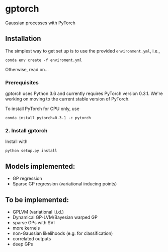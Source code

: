 # gptorch
Gaussian processes with PyTorch

## Installation

The simplest way to get set up is to use the provided `environment.yml`, i.e.,

```
conda env create -f enviroment.yml
```

Otherwise, read on...

### Prerequisites

gptorch uses Python 3.6 and currently requires PyTorch version 0.3.1.
We're working on moving to the current stable version of PyTorch.

To install PyTorch for CPU only, use

```
conda install pytorch=0.3.1 -c pytorch
```

### 2. Install gptorch

Install with

```
python setup.py install
```

## Models implemented:

- GP regression
- Sparse GP regression (variational inducing points)

## To be implemented:

- GPLVM (variational i.i.d.)
- Dynamical GP-LVM/Bayesian warped GP
- sparse GPs with SVI
- more kernels
- non-Gaussian likelihoods (e.g. for classification)
- correlated outputs
- deep GPs
